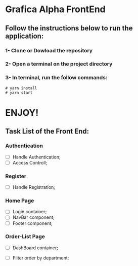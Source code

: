 # Grafica Alpha FrontEnd

## Follow the instructions below to run the application: 

### 1- Clone or Dowload the repository

### 2- Open a terminal on the project directory

### 3- In terminal, run the follow commands:
    # yarn install
    # yarn start

# ENJOY! 

## Task List of the Front End:

### Authentication

- [ ] Handle Authentication;
- [ ] Access Controll;

### Register

- [ ] Handle Registration;

### Home Page

- [ ] Login container;
- [ ] NavBar component;
- [ ] Footer component;

### Order-List Page

- [ ] DashBoard container;
- [ ] Filter order by department;


